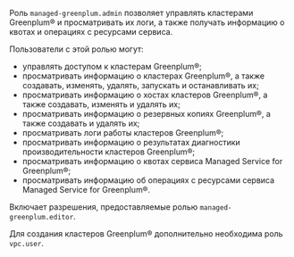 Роль `managed-greenplum.admin` позволяет управлять кластерами Greenplum® и просматривать их логи, а также получать информацию о квотах и операциях с ресурсами сервиса.

Пользователи с этой ролью могут:
* управлять доступом к кластерам Greenplum®;
* просматривать информацию о кластерах Greenplum®, а также создавать, изменять, удалять, запускать и останавливать их;
* просматривать информацию о хостах кластеров Greenplum®, а также создавать, изменять и удалять их;
* просматривать информацию о резервных копиях Greenplum®, а также создавать и удалять их;
* просматривать логи работы кластеров Greenplum®;
* просматривать информацию о результатах диагностики производительности кластеров Greenplum®;
* просматривать информацию о квотах сервиса Managed Service for Greenplum®;
* просматривать информацию об операциях с ресурсами сервиса Managed Service for Greenplum®.

Включает разрешения, предоставляемые ролью `managed-greenplum.editor`.

Для создания кластеров Greenplum® дополнительно необходима роль `vpc.user`.